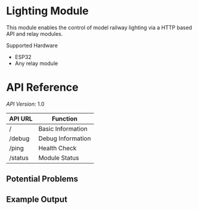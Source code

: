 # Lighting Module

This module enables the control of model railway lighting via a
HTTP based API and relay modules.

Supported Hardware

 * ESP32
 * Any relay module

# API Reference

*API Version*: 1.0


| API URL | Function |
|---------|----------|
|/|Basic Information|
|/debug|Debug Information|
|/ping|Health Check|
|/status|Module Status|

## Potential Problems

## Example Output

